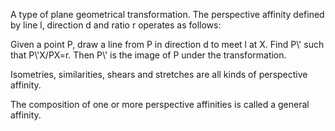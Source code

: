 A type of plane geometrical transformation. The perspective affinity
defined by line l, direction d and ratio r operates as follows:

Given a point P, draw a line from P in direction d to meet l at X. Find
P\\' such that P\\'X/PX=r. Then P\\' is the image of P under the
transformation.

Isometries, similarities, shears and stretches are all kinds of
perspective affinity.

The composition of one or more perspective affinities is called a
general affinity.
